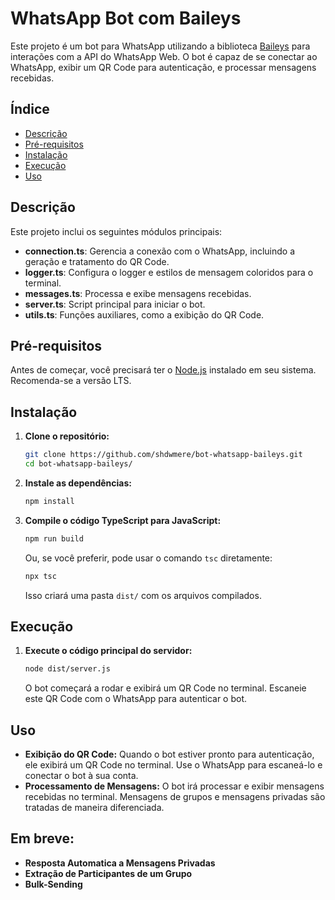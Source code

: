 # WhatsApp Bot com Baileys

Este projeto é um bot para WhatsApp utilizando a biblioteca [Baileys](https://github.com/whiskeysockets/baileys) para interações com a API do WhatsApp Web. O bot é capaz de se conectar ao WhatsApp, exibir um QR Code para autenticação, e processar mensagens recebidas.

## Índice

- [Descrição](#descrição)
- [Pré-requisitos](#pré-requisitos)
- [Instalação](#instalação)
- [Execução](#execução)
- [Uso](#uso)

## Descrição

Este projeto inclui os seguintes módulos principais:

- **connection.ts**: Gerencia a conexão com o WhatsApp, incluindo a geração e tratamento do QR Code.
- **logger.ts**: Configura o logger e estilos de mensagem coloridos para o terminal.
- **messages.ts**: Processa e exibe mensagens recebidas.
- **server.ts**: Script principal para iniciar o bot.
- **utils.ts**: Funções auxiliares, como a exibição do QR Code.

## Pré-requisitos

Antes de começar, você precisará ter o [Node.js](https://nodejs.org/) instalado em seu sistema. Recomenda-se a versão LTS.

## Instalação

1. **Clone o repositório:**

    ```sh
    git clone https://github.com/shdwmere/bot-whatsapp-baileys.git
    cd bot-whatsapp-baileys/
    ```

2. **Instale as dependências:**

    ```sh
    npm install
    ```

3. **Compile o código TypeScript para JavaScript:**

    ```sh
    npm run build
    ```

    Ou, se você preferir, pode usar o comando `tsc` diretamente:

    ```sh
    npx tsc
    ```

    Isso criará uma pasta `dist/` com os arquivos compilados.

## Execução

1. **Execute o código principal do servidor:**

    ```sh
    node dist/server.js
    ```

    O bot começará a rodar e exibirá um QR Code no terminal. Escaneie este QR Code com o WhatsApp para autenticar o bot.

## Uso

- **Exibição do QR Code:** Quando o bot estiver pronto para autenticação, ele exibirá um QR Code no terminal. Use o WhatsApp para escaneá-lo e conectar o bot à sua conta.
- **Processamento de Mensagens:** O bot irá processar e exibir mensagens recebidas no terminal. Mensagens de grupos e mensagens privadas são tratadas de maneira diferenciada.

## Em breve:

- **Resposta Automatica a Mensagens Privadas**
- **Extração de Participantes de um Grupo**
- **Bulk-Sending**